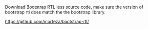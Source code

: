 Download Bootstrap RTL less source code, make sure the version of bootstrap rtl
does match the the bootstrap library.

https://github.com/morteza/bootstrap-rtl/
